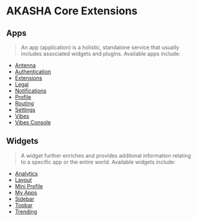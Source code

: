 # AKASHA Core Extensions

## Apps
> An app (application) is a holistic, standalone service that usually includes associated widgets and plugins. Available apps include:

- [Antenna](./apps/antenna/README.md)
- [Authentication](./apps/auth-app/README.md)
- [Extensions](./apps/extensions/README.md)
- [Legal](./apps/legal/README.md)
- [Notifications](./apps/notifications/README.md)
- [Profile](./apps/profile/README.md)
- [Routing](./apps/routing/README.md)
- [Settings](./apps/settings/README.md)
- [Vibes](./apps/vibes/README.md)
- [Vibes Console](./apps/vibes-console/README.md)

## Widgets
> A widget further enriches and provides additonal information relating to a specific app or the entire world. Available widgets include:

- [Analytics](./widgets/analytics/README.md)
- [Layout](./widgets/layout/README.md)
- [Mini Profile](./widgets/mini-profile/README.md)
- [My Apps](./widgets/my-apps/README.md)
- [Sidebar](./widgets/sidebar/README.md)
- [Topbar](./widgets/top-bar/README.md)
- [Trending](./widgets/trending/README.md)
